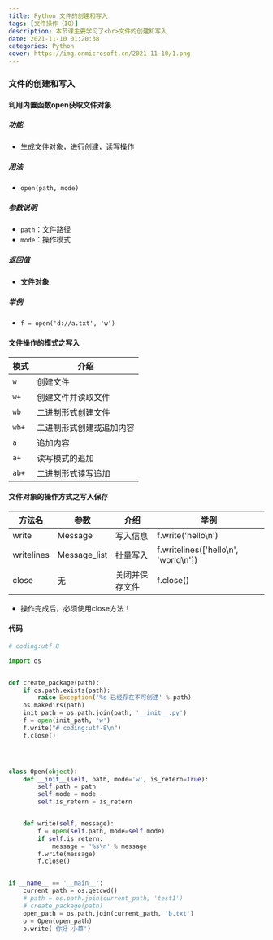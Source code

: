 ```yaml
---
title: Python 文件的创建和写入
tags: [文件操作（IO）]
description: 本节课主要学习了<br>文件的创建和写入
date: 2021-11-10 01:20:38
categories: Python
cover: https://img.onmicrosoft.cn/2021-11-10/1.png
---
```


### 文件的创建和写入

#### 利用内置函数open获取文件对象

##### 功能

- 生成文件对象，进行创建，读写操作

##### 用法

- `open(path, mode)`

##### 参数说明

- `path`：文件路径
- `mode`：操作模式

##### 返回值

- **文件对象**

##### 举例

- `f = open('d://a.txt', 'w')`

#### 文件操作的模式之写入 

| 模式  | 介绍                     |
| ----- | ------------------------ |
| `w`   | 创建文件                 |
| `w+`  | 创建文件并读取文件       |
| `wb`  | 二进制形式创建文件       |
| `wb+` | 二进制形式创建或追加内容 |
| `a`   | 追加内容                 |
| `a+`  | 读写模式的追加           |
| `ab+` | 二进制形式读写追加       |

#### 文件对象的操作方式之写入保存

| 方法名     | 参数         | 介绍           | 举例                                 |
| ---------- | ------------ | -------------- | ------------------------------------ |
| write      | Message      | 写入信息       | f.write('hello\n')                   |
| writelines | Message_list | 批量写入       | f.writelines(['hello\n', 'world\n']) |
| close      | 无           | 关闭并保存文件 | f.close()                            |

- 操作完成后，必须使用close方法！

#### 代码

```python
# coding:utf-8

import os


def create_package(path):
    if os.path.exists(path):
        raise Exception('%s 已经存在不可创建' % path)
    os.makedirs(path)
    init_path = os.path.join(path, '__init__.py')
    f = open(init_path, 'w')
    f.write("# coding:utf-8\n")
    f.close()




class Open(object):
    def __init__(self, path, mode='w', is_retern=True):
        self.path = path
        self.mode = mode
        self.is_retern = is_retern


    def write(self, message):
        f = open(self.path, mode=self.mode)
        if self.is_retern:
            message = '%s\n' % message
        f.write(message)
        f.close()


if __name__ == '__main__':
    current_path = os.getcwd()
    # path = os.path.join(current_path, 'test1')
    # create_package(path)
    open_path = os.path.join(current_path, 'b.txt')
    o = Open(open_path)
    o.write('你好 小慕')
    
```
